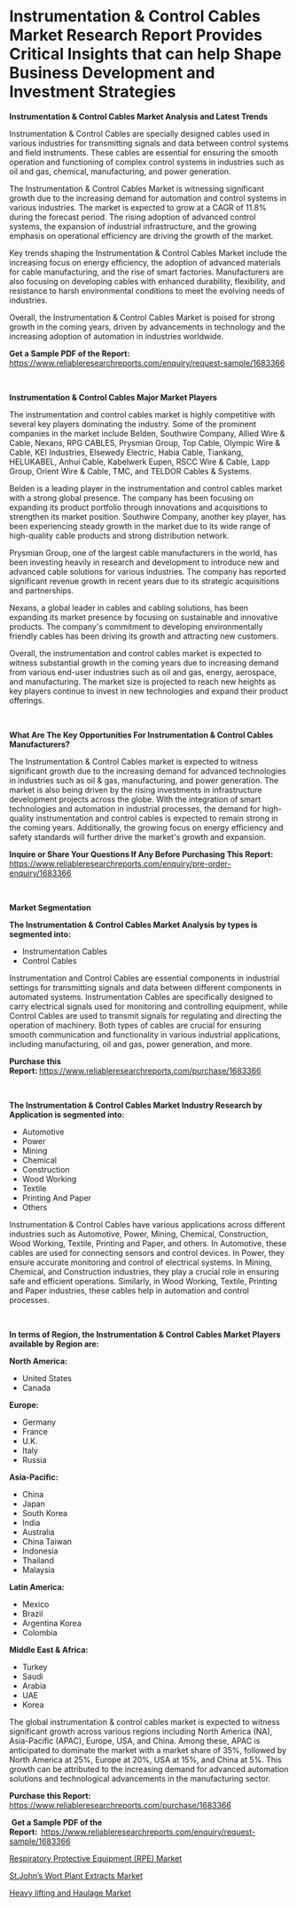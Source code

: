 <p><h1>Instrumentation & Control Cables Market Research Report Provides Critical Insights that can help Shape Business Development and Investment Strategies</h1></p><p><strong>Instrumentation & Control Cables Market Analysis and Latest Trends</strong></p>
<p><p>Instrumentation & Control Cables are specially designed cables used in various industries for transmitting signals and data between control systems and field instruments. These cables are essential for ensuring the smooth operation and functioning of complex control systems in industries such as oil and gas, chemical, manufacturing, and power generation.</p><p>The Instrumentation & Control Cables Market is witnessing significant growth due to the increasing demand for automation and control systems in various industries. The market is expected to grow at a CAGR of 11.8% during the forecast period. The rising adoption of advanced control systems, the expansion of industrial infrastructure, and the growing emphasis on operational efficiency are driving the growth of the market.</p><p>Key trends shaping the Instrumentation & Control Cables Market include the increasing focus on energy efficiency, the adoption of advanced materials for cable manufacturing, and the rise of smart factories. Manufacturers are also focusing on developing cables with enhanced durability, flexibility, and resistance to harsh environmental conditions to meet the evolving needs of industries.</p><p>Overall, the Instrumentation & Control Cables Market is poised for strong growth in the coming years, driven by advancements in technology and the increasing adoption of automation in industries worldwide.</p></p>
<p><strong>Get a Sample PDF of the Report:&nbsp;</strong> <a href="https://www.reliableresearchreports.com/enquiry/request-sample/1683366">https://www.reliableresearchreports.com/enquiry/request-sample/1683366</a></p>
<p>&nbsp;</p>
<p><strong>Instrumentation & Control Cables Major Market Players</strong></p>
<p><p>The instrumentation and control cables market is highly competitive with several key players dominating the industry. Some of the prominent companies in the market include Belden, Southwire Company, Allied Wire & Cable, Nexans, RPG CABLES, Prysmian Group, Top Cable, Olympic Wire & Cable, KEI Industries, Elsewedy Electric, Habia Cable, Tiankang, HELUKABEL, Anhui Cable, Kabelwerk Eupen, RSCC Wire & Cable, Lapp Group, Orient Wire & Cable, TMC, and TELDOR Cables & Systems.</p><p>Belden is a leading player in the instrumentation and control cables market with a strong global presence. The company has been focusing on expanding its product portfolio through innovations and acquisitions to strengthen its market position. Southwire Company, another key player, has been experiencing steady growth in the market due to its wide range of high-quality cable products and strong distribution network.</p><p>Prysmian Group, one of the largest cable manufacturers in the world, has been investing heavily in research and development to introduce new and advanced cable solutions for various industries. The company has reported significant revenue growth in recent years due to its strategic acquisitions and partnerships.</p><p>Nexans, a global leader in cables and cabling solutions, has been expanding its market presence by focusing on sustainable and innovative products. The company's commitment to developing environmentally friendly cables has been driving its growth and attracting new customers.</p><p>Overall, the instrumentation and control cables market is expected to witness substantial growth in the coming years due to increasing demand from various end-user industries such as oil and gas, energy, aerospace, and manufacturing. The market size is projected to reach new heights as key players continue to invest in new technologies and expand their product offerings.</p></p>
<p>&nbsp;</p>
<p><strong>What Are The Key Opportunities For Instrumentation & Control Cables Manufacturers?</strong></p>
<p><p>The Instrumentation & Control Cables market is expected to witness significant growth due to the increasing demand for advanced technologies in industries such as oil & gas, manufacturing, and power generation. The market is also being driven by the rising investments in infrastructure development projects across the globe. With the integration of smart technologies and automation in industrial processes, the demand for high-quality instrumentation and control cables is expected to remain strong in the coming years. Additionally, the growing focus on energy efficiency and safety standards will further drive the market's growth and expansion.</p></p>
<p><strong>Inquire or Share Your Questions If Any Before Purchasing This Report:</strong> <a href="https://www.reliableresearchreports.com/enquiry/pre-order-enquiry/1683366">https://www.reliableresearchreports.com/enquiry/pre-order-enquiry/1683366</a></p>
<p>&nbsp;</p>
<p><strong>Market Segmentation</strong></p>
<p><strong>The Instrumentation & Control Cables Market Analysis by types is segmented into:</strong></p>
<p><ul><li>Instrumentation Cables</li><li>Control Cables</li></ul></p>
<p><p>Instrumentation and Control Cables are essential components in industrial settings for transmitting signals and data between different components in automated systems. Instrumentation Cables are specifically designed to carry electrical signals used for monitoring and controlling equipment, while Control Cables are used to transmit signals for regulating and directing the operation of machinery. Both types of cables are crucial for ensuring smooth communication and functionality in various industrial applications, including manufacturing, oil and gas, power generation, and more.</p></p>
<p><strong>Purchase this Report:&nbsp;</strong><a href="https://www.reliableresearchreports.com/purchase/1683366">https://www.reliableresearchreports.com/purchase/1683366</a></p>
<p>&nbsp;</p>
<p><strong>The Instrumentation & Control Cables Market Industry Research by Application is segmented into:</strong></p>
<p><ul><li>Automotive</li><li>Power</li><li>Mining</li><li>Chemical</li><li>Construction</li><li>Wood Working</li><li>Textile</li><li>Printing And Paper</li><li>Others</li></ul></p>
<p><p>Instrumentation & Control Cables have various applications across different industries such as Automotive, Power, Mining, Chemical, Construction, Wood Working, Textile, Printing and Paper, and others. In Automotive, these cables are used for connecting sensors and control devices. In Power, they ensure accurate monitoring and control of electrical systems. In Mining, Chemical, and Construction industries, they play a crucial role in ensuring safe and efficient operations. Similarly, in Wood Working, Textile, Printing and Paper industries, these cables help in automation and control processes.</p></p>
<p>&nbsp;</p>
<p><strong>In terms of Region, the Instrumentation & Control Cables Market Players available by Region are:</strong></p>
<p>
    <p> <strong> North America: </strong>
        <ul>
            <li>United States</li>
            <li>Canada</li>
        </ul>
        </p> 
    <p> <strong> Europe: </strong>
        <ul>
            <li>Germany</li>
            <li>France</li>
            <li>U.K.</li>
            <li>Italy</li>
            <li>Russia</li>
        </ul>
        </p> 
    <p> <strong> Asia-Pacific: </strong>
        <ul>
            <li>China</li>
            <li>Japan</li>
            <li>South Korea</li>
            <li>India</li>
            <li>Australia</li>
            <li>China Taiwan</li>
            <li>Indonesia</li>
            <li>Thailand</li>
            <li>Malaysia</li>
        </ul>
        </p> 
    <p> <strong> Latin America: </strong>
        <ul>
            <li>Mexico</li>
            <li>Brazil</li>
            <li>Argentina Korea</li>
            <li>Colombia</li>
        </ul>
        </p> 
    <p> <strong> Middle East & Africa: </strong>
        <ul>
            <li>Turkey</li>
            <li>Saudi</li>
            <li>Arabia</li>
            <li>UAE</li>
            <li>Korea</li>
        </ul>
    </p>
    </p>
<p><p>The global instrumentation & control cables market is expected to witness significant growth across various regions including North America (NA), Asia-Pacific (APAC), Europe, USA, and China. Among these, APAC is anticipated to dominate the market with a market share of 35%, followed by North America at 25%, Europe at 20%, USA at 15%, and China at 5%. This growth can be attributed to the increasing demand for advanced automation solutions and technological advancements in the manufacturing sector.</p></p>
<p><strong>Purchase this Report: </strong><a href="https://www.reliableresearchreports.com/purchase/1683366">https://www.reliableresearchreports.com/purchase/1683366</a></p>
<p>&nbsp;<strong>Get a Sample PDF of the Report:&nbsp;&nbsp;</strong><a href="https://www.reliableresearchreports.com/enquiry/request-sample/1683366">https://www.reliableresearchreports.com/enquiry/request-sample/1683366</a></p>
<p><strong></strong></p>
<p><p><a href="https://github.com/RoccoManning/Market-Research-Report-List-3/blob/main/respiratory-protective-equipment-rpe-market.md">Respiratory Protective Equipment (RPE) Market</a></p><p><a href="https://github.com/gulaimolin/Market-Research-Report-List-3/blob/main/stjohns-wort-plant-extracts-market.md">St.John’s Wort Plant Extracts Market</a></p><p><a href="https://github.com/singletonthaxterkelliehr2df/Market-Research-Report-List-1/blob/main/heavy-lifting-and-haulage-market.md">Heavy lifting and Haulage Market</a></p></p>